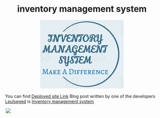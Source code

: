 
  <h1 align=center>inventory management system</h1>
  <div style="text-align:center"><img src="/asset/image/logo.png" alt="Inventory Management System Logo"/></div>
  
  You can find <a href='http://web-01.leulnow.tech'>Deployed site Link</a>
  Blog post written by one of the developers <a href='https://www.linkedin.com/in/leulseged-ayalew-352a461a0'>Leulseged</a> is <a href='https://medium.com/@leulbekele191/inventory-management-system-9e956b74ebbd'>Inventory management system</a>
  <div style='text-align:center;width:20px;'><img src='https://pbs.twimg.com/profile_images/1600556502707748866/FTNFBxs3_400x400.jpg'/></div>
  
  
